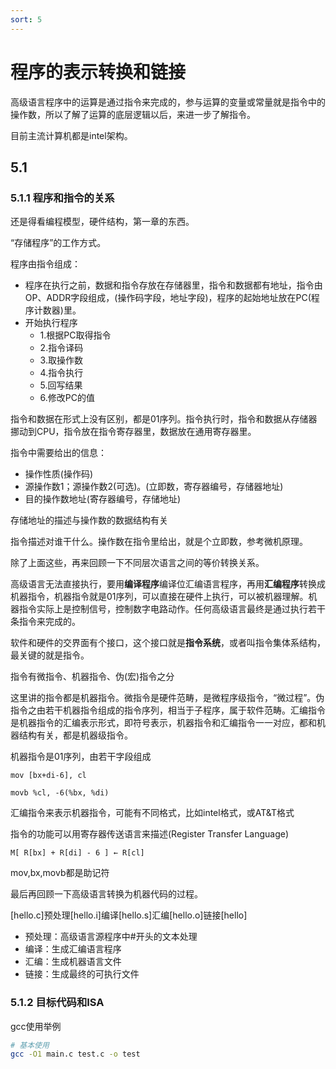 ```yaml
---
sort: 5
---
```

# 程序的表示转换和链接


高级语言程序中的运算是通过指令来完成的，参与运算的变量或常量就是指令中的操作数，所以了解了运算的底层逻辑以后，来进一步了解指令。

目前主流计算机都是intel架构。

## 5.1 

### 5.1.1 程序和指令的关系

还是得看编程模型，硬件结构，第一章的东西。

“存储程序”的工作方式。

程序由指令组成：
- 程序在执行之前，数据和指令存放在存储器里，指令和数据都有地址，指令由OP、ADDR字段组成，(操作码字段，地址字段)，程序的起始地址放在PC(程序计数器)里。
- 开始执行程序
  - 1.根据PC取得指令
  - 2.指令译码
  - 3.取操作数
  - 4.指令执行
  - 5.回写结果
  - 6.修改PC的值

指令和数据在形式上没有区别，都是01序列。指令执行时，指令和数据从存储器挪动到CPU，指令放在指令寄存器里，数据放在通用寄存器里。

指令中需要给出的信息：
- 操作性质(操作码)
- 源操作数1；源操作数2(可选)。(立即数，寄存器编号，存储器地址)
- 目的操作数地址(寄存器编号，存储地址)

存储地址的描述与操作数的数据结构有关

指令描述对谁干什么。操作数在指令里给出，就是个立即数，参考微机原理。

除了上面这些，再来回顾一下不同层次语言之间的等价转换关系。

高级语言无法直接执行，要用**编译程序**编译位汇编语言程序，再用**汇编程序**转换成机器指令，机器指令就是01序列，可以直接在硬件上执行，可以被机器理解。机器指令实际上是控制信号，控制数字电路动作。任何高级语言最终是通过执行若干条指令来完成的。

软件和硬件的交界面有个接口，这个接口就是**指令系统**，或者叫指令集体系结构，最关键的就是指令。

指令有微指令、机器指令、伪(宏)指令之分

这里讲的指令都是机器指令。微指令是硬件范畴，是微程序级指令，“微过程”。伪指令之由若干机器指令组成的指令序列，相当于子程序，属于软件范畴。汇编指令是机器指令的汇编表示形式，即符号表示，机器指令和汇编指令一一对应，都和机器结构有关，都是机器级指令。

机器指令是01序列，由若干字段组成

```
mov [bx+di-6], cl
```

```
movb %cl, -6(%bx, %di)
```

汇编指令来表示机器指令，可能有不同格式，比如intel格式，或AT&T格式

指令的功能可以用寄存器传送语言来描述(Register Transfer Language)

```
M[ R[bx] + R[di] - 6 ] ← R[cl]
```

mov,bx,movb都是助记符

最后再回顾一下高级语言转换为机器代码的过程。

[hello.c]预处理[hello.i]编译[hello.s]汇编[hello.o]链接[hello]

- 预处理：高级语言源程序中#开头的文本处理
- 编译：生成汇编语言程序
- 汇编：生成机器语言文件
- 链接：生成最终的可执行文件


### 5.1.2 目标代码和ISA

gcc使用举例

```bash
# 基本使用
gcc -O1 main.c test.c -o test

```







